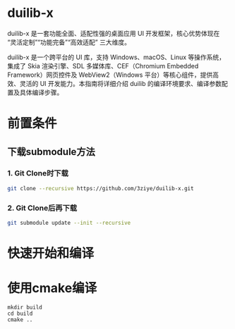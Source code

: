 # duilib-x
duilib-x 是一套功能全面、适配性强的桌面应用 UI 开发框架，核心优势体现在 “灵活定制”“功能完备”“高效适配” 三大维度。

duilib-x 是一个跨平台的 UI 库，支持 Windows、macOS、Linux 等操作系统，集成了 Skia 渲染引擎、SDL 多媒体库、CEF（Chromium Embedded Framework）网页控件及 WebView2（Windows 平台）等核心组件，提供高效、灵活的 UI 开发能力。本指南将详细介绍 duilib 的编译环境要求、编译参数配置及具体编译步骤。

# 前置条件
## 下载submodule方法
### 1. Git Clone时下载
``` bash
git clone --recursive https://github.com/3ziye/duilib-x.git
```

### 2. Git Clone后再下载
``` bash
git submodule update --init --recursive
```

# 快速开始和编译
# 使用cmake编译
```
mkdir build
cd build 
cmake ..
```
